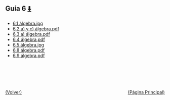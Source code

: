 
<html>
<body>
<h2>Guía 6 <a href="https://downgit.github.io/#/home?url=https://github.com/Apuntes-FIUBA/Apuntes-Electronica/tree/main/81 - Matemática/8102 - Algebra II/Guias de Problemas/Resueltos/Guía 6" style="font-size:20px">  ⬇️ </a></h2>
<ul>
    <li><a href="6.1 álgebra.jpg">6.1 álgebra.jpg</a></li>
    <li><a href="6.2 a) y c) álgebra.pdf">6.2 a) y c) álgebra.pdf</a></li>
    <li><a href="6.3 a) álgebra.pdf">6.3 a) álgebra.pdf</a></li>
    <li><a href="6.4 álgebra.pdf">6.4 álgebra.pdf</a></li>
    <li><a href="6.5 álgebra.jpg">6.5 álgebra.jpg</a></li>
    <li><a href="6.8 álgebra.pdf">6.8 álgebra.pdf</a></li>
    <li><a href="6.9 álgebra.pdf">6.9 álgebra.pdf</a></li>
</ul>
</body>
</html>
<br><br><br><br><br><a href="../" style="float: left">(Volver)</a> <a href="https://apuntes-fiuba.github.io/Apuntes-Electronica" style="float: right">(Página Principal)</a>
